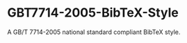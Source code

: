 GBT7714-2005-BibTeX-Style
=========================

A GB/T 7714-2005 national standard compliant BibTeX style.
